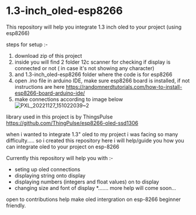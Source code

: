 # 1.3-inch_oled-esp8266
This repository will help you integrate 1.3 inch oled to your project (using esp8266)

steps for setup :-
1) download zip of this project
2) inside you will find 2 folder 12c scanner for checking if display is connected or not ( in case it's not showing any character)
3) and 1.3-inch_oled-esp8266 folder where the code is for esp8266
4) open .ino file in arduino IDE, make sure esp8266 board is installed, if not instructions are here https://randomnerdtutorials.com/how-to-install-esp8266-board-arduino-ide/
5) make connections according to image below
![PXL_20221127_151022039~2](https://user-images.githubusercontent.com/70732168/204129295-140276ae-eca1-4e38-88c7-610a9a95147b.jpg)

library used in this project is by ThingsPulse
https://github.com/ThingPulse/esp8266-oled-ssd1306

when i wanted to integrate 1.3" oled to my project i was facing so many difficulty..... so i created this repository
here i will help/guide you how you can integrate oled to your project on esp-8266

Currently this repository will help you with :-

* seting up oled connections
* displaying string onto display
* displaying numbers (integers and float values) on to display
* changing size and font of display
*....... more help will come soon...

open to contributions help make oled intergration on esp-8266 beginner friendly.
